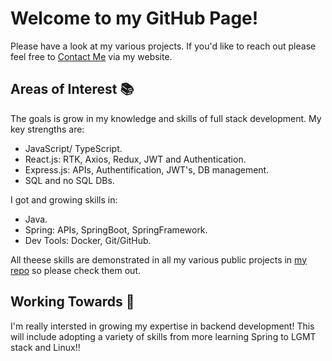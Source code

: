 <h1>Welcome to my GitHub Page!</h1>
Please have a look at my various projects. 
If you'd like to reach out please feel free to <a href="https://www.lambda-larke.com/">Contact Me</a> via my website. 
<h2>Areas of Interest 📚</h2>
<p>The goals is grow in my knowledge and skills of full stack  development. My key strengths are:</p>
  <ul>
    <li>JavaScript/ TypeScript.</li>
    <li>React.js: RTK, Axios, Redux, JWT and Authentication.</li>
    <li>Express.js: APIs, Authentification, JWT's, DB management.</li>
    <li>SQL and no SQL DBs.</li>
  </ul>

<p>I got and growing skills in:</p>
  <ul>
    <li>Java.</li>
    <li>Spring: APIs, SpringBoot, SpringFramework.</li>
    <li>Dev Tools: Docker, Git/GitHub.</li>
  </ul>

  <p>All theese skills are demonstrated in all my various public projects in <a href="https://github.com/HarryLarke?tab=repositories">my repo</a> so please check them out.</p>

<h2>Working Towards 💪</h2>
<p>I'm really intersted in growing my expertise in backend development! This will include adopting a variety of skills from more learning Spring to LGMT stack and Linux!!</p>
